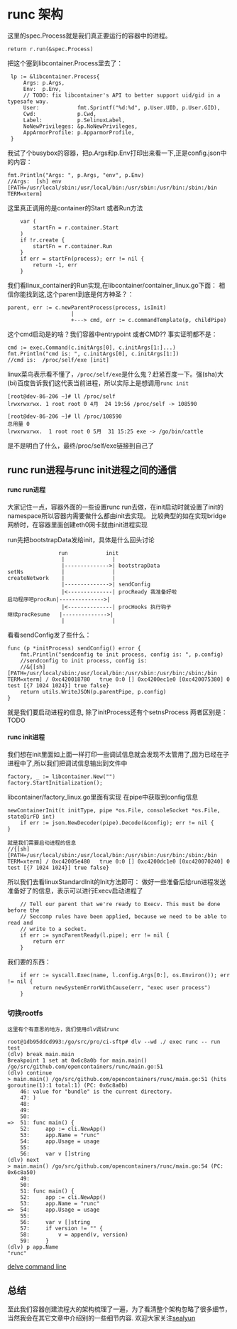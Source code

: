 # runc 架构

这里的spec.Process就是我们真正要运行的容器中的进程。
```
return r.run(&spec.Process)
```
把这个塞到libcontainer.Process里去了：
<!--more-->
```
 lp := &libcontainer.Process{
     Args: p.Args,
     Env:  p.Env,
     // TODO: fix libcontainer's API to better support uid/gid in a typesafe way.
     User:            fmt.Sprintf("%d:%d", p.User.UID, p.User.GID),
     Cwd:             p.Cwd,
     Label:           p.SelinuxLabel,
     NoNewPrivileges: &p.NoNewPrivileges,
     AppArmorProfile: p.ApparmorProfile,
 }
```
我试了个busybox的容器，把p.Args和p.Env打印出来看一下,正是config.json中的内容：
```
fmt.Println("Args: ", p.Args, "env", p.Env)
//Args:  [sh] env [PATH=/usr/local/sbin:/usr/local/bin:/usr/sbin:/usr/bin:/sbin:/bin TERM=xterm]
```

这里真正调用的是container的Start 或者Run方法
```
    var (
        startFn = r.container.Start
    )
    if !r.create {
        startFn = r.container.Run
    }
    if err = startFn(process); err != nil {
        return -1, err
    }

```
我们看linux_container的Run实现,在libcontainer/container_linux.go下面：
相信你能找到这,这个parent到底是何方神圣？：
```
parent, err := c.newParentProcess(process, isInit)
                    |
                    +---> cmd, err := c.commandTemplate(p, childPipe)
```
这个cmd启动是的啥？我们容器中entrypoint 或者CMD?? 事实证明都不是：
```
cmd := exec.Command(c.initArgs[0], c.initArgs[1:]...)
fmt.Println("cmd is: ", c.initArgs[0], c.initArgs[1:])
//cmd is:  /proc/self/exe [init]
```
linux菜鸟表示看不懂了，`/proc/self/exe`是什么鬼？赶紧百度一下。强(sha)大(bi)百度告诉我们这代表当前进程，所以实际上是想调用`runc init`
```
[root@dev-86-206 ~]# ll /proc/self
lrwxrwxrwx. 1 root root 0 4月  24 19:56 /proc/self -> 108590
```
```
[root@dev-86-206 ~]# ll /proc/108590
总用量 0
lrwxrwxrwx.  1 root root 0 5月  31 15:25 exe -> /go/bin/cattle
```
是不是明白了什么，最终/proc/self/exe链接到自己了

## runc run进程与runc init进程之间的通信
#### runc run进程
大家记住一点，容器外面的一些设置runc run去做，在init启动时就设置了init的namespace所以容器内需要做什么都由init去实现。
比较典型的如在实现bridge网桥时，在容器里面创建eth0网卡就由init进程实现

run先把bootstrapData发给init，具体是什么回头讨论
```
                run            init
                 |               |
                 |-------------->| bootstrapData
setNs            |               |
createNetwork    |               |
                 |-------------->| sendConfig
                 |<--------------| procReady 我准备好啦
启动程序吧procRun|-------------->| 
                 |<--------------| procHooks 执行钩子
继续procResume   |-------------->| 
                 |               |
```
看看sendConfig发了些什么：
```
func (p *initProcess) sendConfig() error {
    fmt.Println("sendconfig to init process, config is: ", p.config)
    //sendconfig to init process, config is:  
    //&{[sh] [PATH=/usr/local/sbin:/usr/local/bin:/usr/sbin:/usr/bin:/sbin:/bin TERM=xterm] / 0xc420018780   true 0:0 [] 0xc4200ec1e0 [0xc420075380] 0 test [{7 1024 1024}] true false}
    return utils.WriteJSON(p.parentPipe, p.config)
}
```
就是我们要启动进程的信息, 除了initProcess还有个setnsProcess 两者区别是：
TODO

#### runc init进程
我们想在init里面如上面一样打印一些调试信息就会发现不太管用了,因为已经在子进程中了,所以我们把调试信息输出到文件中
```
factory, _ := libcontainer.New("")
factory.StartInitialization(); 
```
libcontainer/factory_linux.go里面有实现
在pipe中获取到config信息
```
newContainerInit(t initType, pipe *os.File, consoleSocket *os.File, stateDirFD int) 
    if err := json.NewDecoder(pipe).Decode(&config); err != nil {
} 

就是我们需要启动进程的信息
//{[sh] [PATH=/usr/local/sbin:/usr/local/bin:/usr/sbin:/usr/bin:/sbin:/bin TERM=xterm] / 0xc42005e480   true 0:0 [] 0xc4200dc1e0 [0xc420070240] 0 test [{7 1024 1024}] true false}
```
所以我们去看linuxStandardInit的Init方法即可：
做好一些准备后给run进程发送准备好了的信息，表示可以进行Execv启动进程了
```
    // Tell our parent that we're ready to Execv. This must be done before the
    // Seccomp rules have been applied, because we need to be able to read and
    // write to a socket.
    if err := syncParentReady(l.pipe); err != nil {
        return err
    }
```
我们要的东西：
```
    if err := syscall.Exec(name, l.config.Args[0:], os.Environ()); err != nil {
        return newSystemErrorWithCause(err, "exec user process")
    }
```

### 切换rootfs
    这里有个有意思的地方，我们使用dlv调试runc
```
root@1db95ddcd993:/go/src/pro/ci-sftp# dlv --wd ./ exec runc -- run test
(dlv) break main.main
Breakpoint 1 set at 0x6c8a0b for main.main() /go/src/github.com/opencontainers/runc/main.go:51
(dlv) continue
> main.main() /go/src/github.com/opencontainers/runc/main.go:51 (hits goroutine(1):1 total:1) (PC: 0x6c8a0b)
    46: value for "bundle" is the current directory.
    47: )
    48:
    49:
    50:
=>  51: func main() {
    52:     app := cli.NewApp()
    53:     app.Name = "runc"
    54:     app.Usage = usage
    55:
    56:     var v []string
(dlv) next
> main.main() /go/src/github.com/opencontainers/runc/main.go:54 (PC: 0x6c8a50)
    49:
    50:
    51: func main() {
    52:     app := cli.NewApp()
    53:     app.Name = "runc"
=>  54:     app.Usage = usage
    55:
    56:     var v []string
    57:     if version != "" {
    58:         v = append(v, version)
    59:     }
(dlv) p app.Name
"runc"
```

[delve command line](https://github.com/derekparker/delve/tree/master/Documentation/cli)

## 总结
至此我们容器创建流程大的架构梳理了一遍，为了看清整个架构忽略了很多细节，当然我会在其它文章中介绍别的一些细节内容. 欢迎大家关注[sealyun](lameleg.com)

